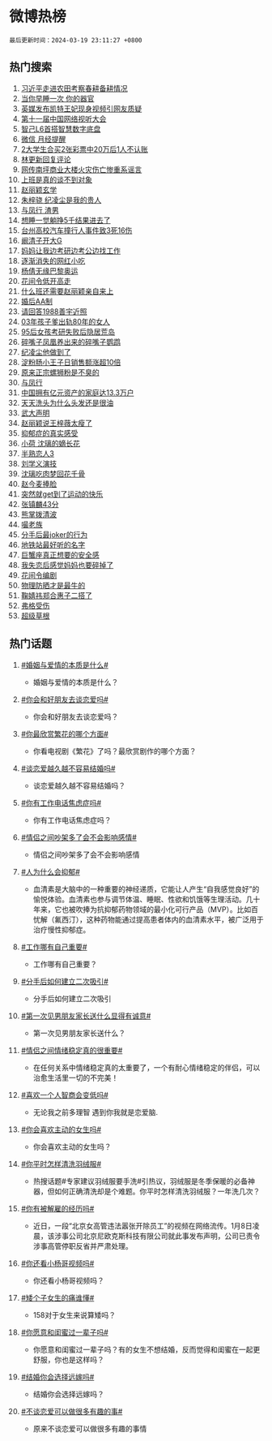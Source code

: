 # 微博热榜

`最后更新时间：2024-03-19 23:11:27 +0800`

## 热门搜索

1. [习近平走进农田考察春耕备耕情况](https://m.weibo.cn/search?containerid=100103type%3D1%26t%3D10%26q%3D%23%E4%B9%A0%E8%BF%91%E5%B9%B3%E8%B5%B0%E8%BF%9B%E5%86%9C%E7%94%B0%E8%80%83%E5%AF%9F%E6%98%A5%E8%80%95%E5%A4%87%E8%80%95%E6%83%85%E5%86%B5%23&stream_entry_id=51&isnewpage=1&extparam=seat%3D1%26stream_entry_id%3D51%26pos%3D0%26c_type%3D51%26q%3D%2523%25E4%25B9%25A0%25E8%25BF%2591%25E5%25B9%25B3%25E8%25B5%25B0%25E8%25BF%259B%25E5%2586%259C%25E7%2594%25B0%25E8%2580%2583%25E5%25AF%259F%25E6%2598%25A5%25E8%2580%2595%25E5%25A4%2587%25E8%2580%2595%25E6%2583%2585%25E5%2586%25B5%2523%26dgr%3D0%26cate%3D10103%26filter_type%3Drealtimehot%26display_time%3D1710861086%26pre_seqid%3D171086108640401143696)
1. [当你早睡一次 你的器官](https://m.weibo.cn/search?containerid=100103type%3D1%26t%3D10%26q%3D%E5%BD%93%E4%BD%A0%E6%97%A9%E7%9D%A1%E4%B8%80%E6%AC%A1+%E4%BD%A0%E7%9A%84%E5%99%A8%E5%AE%98&stream_entry_id=31&isnewpage=1&extparam=seat%3D1%26pos%3D0%26flag%3D16%26dgr%3D0%26filter_type%3Drealtimehot%26band_rank%3D1%26c_type%3D31%26realpos%3D1%26stream_entry_id%3D31%26cate%3D5001%26lcate%3D5001%26q%3D%25E5%25BD%2593%25E4%25BD%25A0%25E6%2597%25A9%25E7%259D%25A1%25E4%25B8%2580%25E6%25AC%25A1%2520%25E4%25BD%25A0%25E7%259A%2584%25E5%2599%25A8%25E5%25AE%2598%26display_time%3D1710861086%26pre_seqid%3D171086108640401143696)
1. [英媒发布凯特王妃现身视频引网友质疑](https://m.weibo.cn/search?containerid=100103type%3D1%26t%3D10%26q%3D%23%E8%8B%B1%E5%AA%92%E5%8F%91%E5%B8%83%E5%87%AF%E7%89%B9%E7%8E%8B%E5%A6%83%E7%8E%B0%E8%BA%AB%E8%A7%86%E9%A2%91%E5%BC%95%E7%BD%91%E5%8F%8B%E8%B4%A8%E7%96%91%23&stream_entry_id=31&isnewpage=1&extparam=seat%3D1%26pos%3D1%26flag%3D2%26dgr%3D0%26filter_type%3Drealtimehot%26band_rank%3D2%26c_type%3D31%26realpos%3D2%26stream_entry_id%3D31%26cate%3D5001%26lcate%3D5001%26q%3D%2523%25E8%258B%25B1%25E5%25AA%2592%25E5%258F%2591%25E5%25B8%2583%25E5%2587%25AF%25E7%2589%25B9%25E7%258E%258B%25E5%25A6%2583%25E7%258E%25B0%25E8%25BA%25AB%25E8%25A7%2586%25E9%25A2%2591%25E5%25BC%2595%25E7%25BD%2591%25E5%258F%258B%25E8%25B4%25A8%25E7%2596%2591%2523%26display_time%3D1710861086%26pre_seqid%3D171086108640401143696)
1. [第十一届中国网络视听大会](https://m.weibo.cn/search?containerid=100103type%3D1%26t%3D10%26q%3D%23%E7%AC%AC%E5%8D%81%E4%B8%80%E5%B1%8A%E4%B8%AD%E5%9B%BD%E7%BD%91%E7%BB%9C%E8%A7%86%E5%90%AC%E5%A4%A7%E4%BC%9A%23&stream_entry_id=31&isnewpage=1&extparam=seat%3D1%26pos%3D2%26flag%3D1%26dgr%3D0%26filter_type%3Drealtimehot%26band_rank%3D3%26c_type%3D31%26realpos%3D3%26stream_entry_id%3D31%26cate%3D5001%26lcate%3D5001%26q%3D%2523%25E7%25AC%25AC%25E5%258D%2581%25E4%25B8%2580%25E5%25B1%258A%25E4%25B8%25AD%25E5%259B%25BD%25E7%25BD%2591%25E7%25BB%259C%25E8%25A7%2586%25E5%2590%25AC%25E5%25A4%25A7%25E4%25BC%259A%2523%26display_time%3D1710861086%26pre_seqid%3D171086108640401143696)
1. [智己L6首搭智慧数字底盘](https://m.weibo.cn/search?containerid=100103type%3D1%26t%3D10%26q%3D%23%E6%99%BA%E5%B7%B1L6%E9%A6%96%E6%90%AD%E6%99%BA%E6%85%A7%E6%95%B0%E5%AD%97%E5%BA%95%E7%9B%98%23&stream_entry_id=31&isnewpage=1&extparam=seat%3D1%26pos%3D3%26is_ad_pos%3D1%26q%3D%2523%25E6%2599%25BA%25E5%25B7%25B1L6%25E9%25A6%2596%25E6%2590%25AD%25E6%2599%25BA%25E6%2585%25A7%25E6%2595%25B0%25E5%25AD%2597%25E5%25BA%2595%25E7%259B%2598%2523%26dgr%3D0%26adid%3D227431%26stream_entry_id%3D31%26c_type%3D31%26topic_ad%3D1%26filter_type%3Drealtimehot%26cate%3D5001%26lcate%3D5001%26band_rank%3D4%26display_time%3D1710861086%26pre_seqid%3D171086108640401143696)
1. [微信 月经提醒](https://m.weibo.cn/search?containerid=100103type%3D1%26t%3D10%26q%3D%E5%BE%AE%E4%BF%A1+%E6%9C%88%E7%BB%8F%E6%8F%90%E9%86%92&stream_entry_id=31&isnewpage=1&extparam=seat%3D1%26pos%3D4%26flag%3D1%26dgr%3D0%26filter_type%3Drealtimehot%26band_rank%3D4%26c_type%3D31%26realpos%3D4%26stream_entry_id%3D31%26cate%3D5001%26lcate%3D5001%26q%3D%25E5%25BE%25AE%25E4%25BF%25A1%2520%25E6%259C%2588%25E7%25BB%258F%25E6%258F%2590%25E9%2586%2592%26display_time%3D1710861086%26pre_seqid%3D171086108640401143696)
1. [2大学生合买2张彩票中20万后1人不认账](https://m.weibo.cn/search?containerid=100103type%3D1%26t%3D10%26q%3D%232%E5%A4%A7%E5%AD%A6%E7%94%9F%E5%90%88%E4%B9%B02%E5%BC%A0%E5%BD%A9%E7%A5%A8%E4%B8%AD20%E4%B8%87%E5%90%8E1%E4%BA%BA%E4%B8%8D%E8%AE%A4%E8%B4%A6%23&stream_entry_id=31&isnewpage=1&extparam=seat%3D1%26pos%3D5%26flag%3D2%26dgr%3D0%26filter_type%3Drealtimehot%26band_rank%3D5%26c_type%3D31%26realpos%3D5%26stream_entry_id%3D31%26cate%3D5001%26lcate%3D5001%26q%3D%25232%25E5%25A4%25A7%25E5%25AD%25A6%25E7%2594%259F%25E5%2590%2588%25E4%25B9%25B02%25E5%25BC%25A0%25E5%25BD%25A9%25E7%25A5%25A8%25E4%25B8%25AD20%25E4%25B8%2587%25E5%2590%258E1%25E4%25BA%25BA%25E4%25B8%258D%25E8%25AE%25A4%25E8%25B4%25A6%2523%26display_time%3D1710861086%26pre_seqid%3D171086108640401143696)
1. [林更新回复评论](https://m.weibo.cn/search?containerid=100103type%3D1%26t%3D10%26q%3D%23%E6%9E%97%E6%9B%B4%E6%96%B0%E5%9B%9E%E5%A4%8D%E8%AF%84%E8%AE%BA%23&stream_entry_id=31&isnewpage=1&extparam=seat%3D1%26pos%3D6%26flag%3D2%26dgr%3D0%26filter_type%3Drealtimehot%26band_rank%3D6%26c_type%3D31%26realpos%3D6%26stream_entry_id%3D31%26cate%3D5001%26lcate%3D5001%26q%3D%2523%25E6%259E%2597%25E6%259B%25B4%25E6%2596%25B0%25E5%259B%259E%25E5%25A4%258D%25E8%25AF%2584%25E8%25AE%25BA%2523%26display_time%3D1710861086%26pre_seqid%3D171086108640401143696)
1. [网传南坪商业大楼火灾伤亡惨重系谣言](https://m.weibo.cn/search?containerid=100103type%3D1%26t%3D10%26q%3D%23%E7%BD%91%E4%BC%A0%E5%8D%97%E5%9D%AA%E5%95%86%E4%B8%9A%E5%A4%A7%E6%A5%BC%E7%81%AB%E7%81%BE%E4%BC%A4%E4%BA%A1%E6%83%A8%E9%87%8D%E7%B3%BB%E8%B0%A3%E8%A8%80%23&stream_entry_id=31&isnewpage=1&extparam=seat%3D1%26pos%3D7%26is_ad_pos%3D1%26q%3D%2523%25E7%25BD%2591%25E4%25BC%25A0%25E5%258D%2597%25E5%259D%25AA%25E5%2595%2586%25E4%25B8%259A%25E5%25A4%25A7%25E6%25A5%25BC%25E7%2581%25AB%25E7%2581%25BE%25E4%25BC%25A4%25E4%25BA%25A1%25E6%2583%25A8%25E9%2587%258D%25E7%25B3%25BB%25E8%25B0%25A3%25E8%25A8%2580%2523%26dgr%3D0%26adid%3D227483%26filter_type%3Drealtimehot%26c_type%3D31%26stream_entry_id%3D31%26cate%3D5001%26lcate%3D5001%26band_rank%3D7%26display_time%3D1710861086%26pre_seqid%3D171086108640401143696)
1. [上班是真的谈不到对象](https://m.weibo.cn/search?containerid=100103type%3D1%26t%3D10%26q%3D%23%E4%B8%8A%E7%8F%AD%E6%98%AF%E7%9C%9F%E7%9A%84%E8%B0%88%E4%B8%8D%E5%88%B0%E5%AF%B9%E8%B1%A1%23&stream_entry_id=31&isnewpage=1&extparam=seat%3D1%26pos%3D8%26flag%3D1%26dgr%3D0%26filter_type%3Drealtimehot%26band_rank%3D7%26c_type%3D31%26realpos%3D7%26stream_entry_id%3D31%26cate%3D5001%26lcate%3D5001%26q%3D%2523%25E4%25B8%258A%25E7%258F%25AD%25E6%2598%25AF%25E7%259C%259F%25E7%259A%2584%25E8%25B0%2588%25E4%25B8%258D%25E5%2588%25B0%25E5%25AF%25B9%25E8%25B1%25A1%2523%26display_time%3D1710861086%26pre_seqid%3D171086108640401143696)
1. [赵丽颖玄学](https://m.weibo.cn/search?containerid=100103type%3D1%26t%3D10%26q%3D%E8%B5%B5%E4%B8%BD%E9%A2%96%E7%8E%84%E5%AD%A6&stream_entry_id=31&isnewpage=1&extparam=seat%3D1%26pos%3D9%26flag%3D1%26dgr%3D0%26filter_type%3Drealtimehot%26band_rank%3D8%26c_type%3D31%26realpos%3D8%26stream_entry_id%3D31%26cate%3D5001%26lcate%3D5001%26q%3D%25E8%25B5%25B5%25E4%25B8%25BD%25E9%25A2%2596%25E7%258E%2584%25E5%25AD%25A6%26display_time%3D1710861086%26pre_seqid%3D171086108640401143696)
1. [朱梓骁 纪凌尘是我的贵人](https://m.weibo.cn/search?containerid=100103type%3D1%26t%3D10%26q%3D%E6%9C%B1%E6%A2%93%E9%AA%81+%E7%BA%AA%E5%87%8C%E5%B0%98%E6%98%AF%E6%88%91%E7%9A%84%E8%B4%B5%E4%BA%BA&stream_entry_id=31&isnewpage=1&extparam=seat%3D1%26pos%3D10%26flag%3D2%26dgr%3D0%26filter_type%3Drealtimehot%26band_rank%3D9%26c_type%3D31%26realpos%3D9%26stream_entry_id%3D31%26cate%3D5001%26lcate%3D5001%26q%3D%25E6%259C%25B1%25E6%25A2%2593%25E9%25AA%2581%2520%25E7%25BA%25AA%25E5%2587%258C%25E5%25B0%2598%25E6%2598%25AF%25E6%2588%2591%25E7%259A%2584%25E8%25B4%25B5%25E4%25BA%25BA%26display_time%3D1710861086%26pre_seqid%3D171086108640401143696)
1. [与凤行 渣男](https://m.weibo.cn/search?containerid=100103type%3D1%26t%3D10%26q%3D%E4%B8%8E%E5%87%A4%E8%A1%8C+%E6%B8%A3%E7%94%B7&stream_entry_id=31&isnewpage=1&extparam=seat%3D1%26pos%3D11%26flag%3D1%26dgr%3D0%26filter_type%3Drealtimehot%26band_rank%3D10%26c_type%3D31%26realpos%3D10%26stream_entry_id%3D31%26cate%3D5001%26lcate%3D5001%26q%3D%25E4%25B8%258E%25E5%2587%25A4%25E8%25A1%258C%2520%25E6%25B8%25A3%25E7%2594%25B7%26display_time%3D1710861086%26pre_seqid%3D171086108640401143696)
1. [想睡一觉躺挣5千结果进去了](https://m.weibo.cn/search?containerid=100103type%3D1%26t%3D10%26q%3D%23%E6%83%B3%E7%9D%A1%E4%B8%80%E8%A7%89%E8%BA%BA%E6%8C%A35%E5%8D%83%E7%BB%93%E6%9E%9C%E8%BF%9B%E5%8E%BB%E4%BA%86%23&stream_entry_id=31&isnewpage=1&extparam=seat%3D1%26pos%3D12%26flag%3D1%26dgr%3D0%26filter_type%3Drealtimehot%26band_rank%3D11%26c_type%3D31%26realpos%3D11%26stream_entry_id%3D31%26cate%3D5001%26lcate%3D5001%26q%3D%2523%25E6%2583%25B3%25E7%259D%25A1%25E4%25B8%2580%25E8%25A7%2589%25E8%25BA%25BA%25E6%258C%25A35%25E5%258D%2583%25E7%25BB%2593%25E6%259E%259C%25E8%25BF%259B%25E5%258E%25BB%25E4%25BA%2586%2523%26display_time%3D1710861086%26pre_seqid%3D171086108640401143696)
1. [台州高校汽车撞行人事件致3死16伤](https://m.weibo.cn/search?containerid=100103type%3D1%26t%3D10%26q%3D%23%E5%8F%B0%E5%B7%9E%E9%AB%98%E6%A0%A1%E6%B1%BD%E8%BD%A6%E6%92%9E%E8%A1%8C%E4%BA%BA%E4%BA%8B%E4%BB%B6%E8%87%B43%E6%AD%BB16%E4%BC%A4%23&stream_entry_id=31&isnewpage=1&extparam=seat%3D1%26pos%3D13%26flag%3D1%26dgr%3D0%26filter_type%3Drealtimehot%26band_rank%3D12%26c_type%3D31%26realpos%3D12%26stream_entry_id%3D31%26cate%3D5001%26lcate%3D5001%26q%3D%2523%25E5%258F%25B0%25E5%25B7%259E%25E9%25AB%2598%25E6%25A0%25A1%25E6%25B1%25BD%25E8%25BD%25A6%25E6%2592%259E%25E8%25A1%258C%25E4%25BA%25BA%25E4%25BA%258B%25E4%25BB%25B6%25E8%2587%25B43%25E6%25AD%25BB16%25E4%25BC%25A4%2523%26display_time%3D1710861086%26pre_seqid%3D171086108640401143696)
1. [阚清子开大G](https://m.weibo.cn/search?containerid=100103type%3D1%26t%3D10%26q%3D%23%E9%98%9A%E6%B8%85%E5%AD%90%E5%BC%80%E5%A4%A7G%23&stream_entry_id=31&isnewpage=1&extparam=seat%3D1%26pos%3D14%26flag%3D2%26dgr%3D0%26filter_type%3Drealtimehot%26band_rank%3D13%26c_type%3D31%26realpos%3D13%26stream_entry_id%3D31%26cate%3D5001%26lcate%3D5001%26q%3D%2523%25E9%2598%259A%25E6%25B8%2585%25E5%25AD%2590%25E5%25BC%2580%25E5%25A4%25A7G%2523%26display_time%3D1710861086%26pre_seqid%3D171086108640401143696)
1. [妈妈让我边考研边考公边找工作](https://m.weibo.cn/search?containerid=100103type%3D1%26t%3D10%26q%3D%E5%A6%88%E5%A6%88%E8%AE%A9%E6%88%91%E8%BE%B9%E8%80%83%E7%A0%94%E8%BE%B9%E8%80%83%E5%85%AC%E8%BE%B9%E6%89%BE%E5%B7%A5%E4%BD%9C&stream_entry_id=31&isnewpage=1&extparam=seat%3D1%26pos%3D15%26flag%3D0%26dgr%3D0%26filter_type%3Drealtimehot%26band_rank%3D14%26c_type%3D31%26realpos%3D14%26stream_entry_id%3D31%26cate%3D5001%26lcate%3D5001%26q%3D%25E5%25A6%2588%25E5%25A6%2588%25E8%25AE%25A9%25E6%2588%2591%25E8%25BE%25B9%25E8%2580%2583%25E7%25A0%2594%25E8%25BE%25B9%25E8%2580%2583%25E5%2585%25AC%25E8%25BE%25B9%25E6%2589%25BE%25E5%25B7%25A5%25E4%25BD%259C%26display_time%3D1710861086%26pre_seqid%3D171086108640401143696)
1. [逐渐消失的网红小吃](https://m.weibo.cn/search?containerid=100103type%3D1%26t%3D10%26q%3D%23%E9%80%90%E6%B8%90%E6%B6%88%E5%A4%B1%E7%9A%84%E7%BD%91%E7%BA%A2%E5%B0%8F%E5%90%83%23&stream_entry_id=31&isnewpage=1&extparam=seat%3D1%26pos%3D16%26flag%3D0%26dgr%3D0%26filter_type%3Drealtimehot%26band_rank%3D15%26c_type%3D31%26realpos%3D15%26stream_entry_id%3D31%26cate%3D5001%26lcate%3D5001%26q%3D%2523%25E9%2580%2590%25E6%25B8%2590%25E6%25B6%2588%25E5%25A4%25B1%25E7%259A%2584%25E7%25BD%2591%25E7%25BA%25A2%25E5%25B0%258F%25E5%2590%2583%2523%26display_time%3D1710861086%26pre_seqid%3D171086108640401143696)
1. [杨倩无缘巴黎奥运](https://m.weibo.cn/search?containerid=100103type%3D1%26t%3D10%26q%3D%23%E6%9D%A8%E5%80%A9%E6%97%A0%E7%BC%98%E5%B7%B4%E9%BB%8E%E5%A5%A5%E8%BF%90%23&stream_entry_id=31&isnewpage=1&extparam=seat%3D1%26pos%3D17%26flag%3D0%26dgr%3D0%26filter_type%3Drealtimehot%26band_rank%3D16%26c_type%3D31%26realpos%3D16%26stream_entry_id%3D31%26cate%3D5001%26lcate%3D5001%26q%3D%2523%25E6%259D%25A8%25E5%2580%25A9%25E6%2597%25A0%25E7%25BC%2598%25E5%25B7%25B4%25E9%25BB%258E%25E5%25A5%25A5%25E8%25BF%2590%2523%26display_time%3D1710861086%26pre_seqid%3D171086108640401143696)
1. [花间令低开高走](https://m.weibo.cn/search?containerid=100103type%3D1%26t%3D10%26q%3D%23%E8%8A%B1%E9%97%B4%E4%BB%A4%E4%BD%8E%E5%BC%80%E9%AB%98%E8%B5%B0%23&stream_entry_id=31&isnewpage=1&extparam=seat%3D1%26pos%3D18%26flag%3D0%26dgr%3D0%26filter_type%3Drealtimehot%26band_rank%3D17%26c_type%3D31%26realpos%3D17%26stream_entry_id%3D31%26cate%3D5001%26lcate%3D5001%26q%3D%2523%25E8%258A%25B1%25E9%2597%25B4%25E4%25BB%25A4%25E4%25BD%258E%25E5%25BC%2580%25E9%25AB%2598%25E8%25B5%25B0%2523%26display_time%3D1710861086%26pre_seqid%3D171086108640401143696)
1. [什么班还需要赵丽颖亲自来上](https://m.weibo.cn/search?containerid=100103type%3D1%26t%3D10%26q%3D%23%E4%BB%80%E4%B9%88%E7%8F%AD%E8%BF%98%E9%9C%80%E8%A6%81%E8%B5%B5%E4%B8%BD%E9%A2%96%E4%BA%B2%E8%87%AA%E6%9D%A5%E4%B8%8A%23&stream_entry_id=31&isnewpage=1&extparam=seat%3D1%26pos%3D19%26flag%3D0%26dgr%3D0%26filter_type%3Drealtimehot%26band_rank%3D18%26c_type%3D31%26realpos%3D18%26stream_entry_id%3D31%26cate%3D5001%26lcate%3D5001%26q%3D%2523%25E4%25BB%2580%25E4%25B9%2588%25E7%258F%25AD%25E8%25BF%2598%25E9%259C%2580%25E8%25A6%2581%25E8%25B5%25B5%25E4%25B8%25BD%25E9%25A2%2596%25E4%25BA%25B2%25E8%2587%25AA%25E6%259D%25A5%25E4%25B8%258A%2523%26display_time%3D1710861086%26pre_seqid%3D171086108640401143696)
1. [婚后AA制](https://m.weibo.cn/search?containerid=100103type%3D1%26t%3D10%26q%3D%23%E5%A9%9A%E5%90%8EAA%E5%88%B6%23&stream_entry_id=31&isnewpage=1&extparam=seat%3D1%26pos%3D20%26flag%3D1%26dgr%3D0%26filter_type%3Drealtimehot%26band_rank%3D19%26c_type%3D31%26realpos%3D19%26stream_entry_id%3D31%26cate%3D5001%26lcate%3D5001%26q%3D%2523%25E5%25A9%259A%25E5%2590%258EAA%25E5%2588%25B6%2523%26display_time%3D1710861086%26pre_seqid%3D171086108640401143696)
1. [请回答1988善宇近照](https://m.weibo.cn/search?containerid=100103type%3D1%26t%3D10%26q%3D%23%E8%AF%B7%E5%9B%9E%E7%AD%941988%E5%96%84%E5%AE%87%E8%BF%91%E7%85%A7%23&stream_entry_id=31&isnewpage=1&extparam=seat%3D1%26pos%3D21%26flag%3D2%26dgr%3D0%26filter_type%3Drealtimehot%26band_rank%3D20%26c_type%3D31%26realpos%3D20%26stream_entry_id%3D31%26cate%3D5001%26lcate%3D5001%26q%3D%2523%25E8%25AF%25B7%25E5%259B%259E%25E7%25AD%25941988%25E5%2596%2584%25E5%25AE%2587%25E8%25BF%2591%25E7%2585%25A7%2523%26display_time%3D1710861086%26pre_seqid%3D171086108640401143696)
1. [03年孩子爹出轨80年的女人](https://m.weibo.cn/search?containerid=100103type%3D1%26t%3D10%26q%3D%2303%E5%B9%B4%E5%AD%A9%E5%AD%90%E7%88%B9%E5%87%BA%E8%BD%A880%E5%B9%B4%E7%9A%84%E5%A5%B3%E4%BA%BA%23&stream_entry_id=31&isnewpage=1&extparam=seat%3D1%26pos%3D22%26flag%3D0%26dgr%3D0%26filter_type%3Drealtimehot%26band_rank%3D21%26c_type%3D31%26realpos%3D21%26stream_entry_id%3D31%26cate%3D5001%26lcate%3D5001%26q%3D%252303%25E5%25B9%25B4%25E5%25AD%25A9%25E5%25AD%2590%25E7%2588%25B9%25E5%2587%25BA%25E8%25BD%25A880%25E5%25B9%25B4%25E7%259A%2584%25E5%25A5%25B3%25E4%25BA%25BA%2523%26display_time%3D1710861086%26pre_seqid%3D171086108640401143696)
1. [95后女孩考研失败后隐居荒岛](https://m.weibo.cn/search?containerid=100103type%3D1%26t%3D10%26q%3D%2395%E5%90%8E%E5%A5%B3%E5%AD%A9%E8%80%83%E7%A0%94%E5%A4%B1%E8%B4%A5%E5%90%8E%E9%9A%90%E5%B1%85%E8%8D%92%E5%B2%9B%23&stream_entry_id=31&isnewpage=1&extparam=seat%3D1%26pos%3D23%26flag%3D1%26dgr%3D0%26filter_type%3Drealtimehot%26band_rank%3D22%26c_type%3D31%26realpos%3D22%26stream_entry_id%3D31%26cate%3D5001%26lcate%3D5001%26q%3D%252395%25E5%2590%258E%25E5%25A5%25B3%25E5%25AD%25A9%25E8%2580%2583%25E7%25A0%2594%25E5%25A4%25B1%25E8%25B4%25A5%25E5%2590%258E%25E9%259A%2590%25E5%25B1%2585%25E8%258D%2592%25E5%25B2%259B%2523%26display_time%3D1710861086%26pre_seqid%3D171086108640401143696)
1. [碎嘴子凤凰养出来的碎嘴子鹦鹉](https://m.weibo.cn/search?containerid=100103type%3D1%26t%3D10%26q%3D%23%E7%A2%8E%E5%98%B4%E5%AD%90%E5%87%A4%E5%87%B0%E5%85%BB%E5%87%BA%E6%9D%A5%E7%9A%84%E7%A2%8E%E5%98%B4%E5%AD%90%E9%B9%A6%E9%B9%89%23&stream_entry_id=31&isnewpage=1&extparam=seat%3D1%26pos%3D24%26flag%3D1%26dgr%3D0%26filter_type%3Drealtimehot%26band_rank%3D23%26c_type%3D31%26realpos%3D23%26stream_entry_id%3D31%26cate%3D5001%26lcate%3D5001%26q%3D%2523%25E7%25A2%258E%25E5%2598%25B4%25E5%25AD%2590%25E5%2587%25A4%25E5%2587%25B0%25E5%2585%25BB%25E5%2587%25BA%25E6%259D%25A5%25E7%259A%2584%25E7%25A2%258E%25E5%2598%25B4%25E5%25AD%2590%25E9%25B9%25A6%25E9%25B9%2589%2523%26display_time%3D1710861086%26pre_seqid%3D171086108640401143696)
1. [纪凌尘他做到了](https://m.weibo.cn/search?containerid=100103type%3D1%26t%3D10%26q%3D%E7%BA%AA%E5%87%8C%E5%B0%98%E4%BB%96%E5%81%9A%E5%88%B0%E4%BA%86&stream_entry_id=31&isnewpage=1&extparam=seat%3D1%26pos%3D25%26flag%3D0%26dgr%3D0%26filter_type%3Drealtimehot%26band_rank%3D24%26c_type%3D31%26realpos%3D24%26stream_entry_id%3D31%26cate%3D5001%26lcate%3D5001%26q%3D%25E7%25BA%25AA%25E5%2587%258C%25E5%25B0%2598%25E4%25BB%2596%25E5%2581%259A%25E5%2588%25B0%25E4%25BA%2586%26display_time%3D1710861086%26pre_seqid%3D171086108640401143696)
1. [淀粉肠小王子日销售额涨超10倍](https://m.weibo.cn/search?containerid=100103type%3D1%26t%3D10%26q%3D%23%E6%B7%80%E7%B2%89%E8%82%A0%E5%B0%8F%E7%8E%8B%E5%AD%90%E6%97%A5%E9%94%80%E5%94%AE%E9%A2%9D%E6%B6%A8%E8%B6%8510%E5%80%8D%23&stream_entry_id=31&isnewpage=1&extparam=seat%3D1%26pos%3D26%26flag%3D1%26dgr%3D0%26filter_type%3Drealtimehot%26band_rank%3D25%26c_type%3D31%26realpos%3D25%26stream_entry_id%3D31%26cate%3D5001%26lcate%3D5001%26q%3D%2523%25E6%25B7%2580%25E7%25B2%2589%25E8%2582%25A0%25E5%25B0%258F%25E7%258E%258B%25E5%25AD%2590%25E6%2597%25A5%25E9%2594%2580%25E5%2594%25AE%25E9%25A2%259D%25E6%25B6%25A8%25E8%25B6%258510%25E5%2580%258D%2523%26display_time%3D1710861086%26pre_seqid%3D171086108640401143696)
1. [原来正宗螺狮粉是不臭的](https://m.weibo.cn/search?containerid=100103type%3D1%26t%3D10%26q%3D%23%E5%8E%9F%E6%9D%A5%E6%AD%A3%E5%AE%97%E8%9E%BA%E7%8B%AE%E7%B2%89%E6%98%AF%E4%B8%8D%E8%87%AD%E7%9A%84%23&stream_entry_id=31&isnewpage=1&extparam=seat%3D1%26pos%3D27%26flag%3D0%26dgr%3D0%26filter_type%3Drealtimehot%26band_rank%3D26%26c_type%3D31%26realpos%3D26%26stream_entry_id%3D31%26cate%3D5001%26lcate%3D5001%26q%3D%2523%25E5%258E%259F%25E6%259D%25A5%25E6%25AD%25A3%25E5%25AE%2597%25E8%259E%25BA%25E7%258B%25AE%25E7%25B2%2589%25E6%2598%25AF%25E4%25B8%258D%25E8%2587%25AD%25E7%259A%2584%2523%26display_time%3D1710861086%26pre_seqid%3D171086108640401143696)
1. [与凤行](https://m.weibo.cn/search?containerid=100103type%3D1%26t%3D10%26q%3D%E4%B8%8E%E5%87%A4%E8%A1%8C&stream_entry_id=31&isnewpage=1&extparam=seat%3D1%26pos%3D28%26flag%3D0%26dgr%3D0%26filter_type%3Drealtimehot%26band_rank%3D27%26c_type%3D31%26realpos%3D27%26stream_entry_id%3D31%26cate%3D5001%26lcate%3D5001%26q%3D%25E4%25B8%258E%25E5%2587%25A4%25E8%25A1%258C%26display_time%3D1710861086%26pre_seqid%3D171086108640401143696)
1. [中国拥有亿元资产的家庭达13.3万户](https://m.weibo.cn/search?containerid=100103type%3D1%26t%3D10%26q%3D%23%E4%B8%AD%E5%9B%BD%E6%8B%A5%E6%9C%89%E4%BA%BF%E5%85%83%E8%B5%84%E4%BA%A7%E7%9A%84%E5%AE%B6%E5%BA%AD%E8%BE%BE13.3%E4%B8%87%E6%88%B7%23&stream_entry_id=31&isnewpage=1&extparam=seat%3D1%26pos%3D29%26flag%3D0%26dgr%3D0%26filter_type%3Drealtimehot%26band_rank%3D28%26c_type%3D31%26realpos%3D28%26stream_entry_id%3D31%26cate%3D5001%26lcate%3D5001%26q%3D%2523%25E4%25B8%25AD%25E5%259B%25BD%25E6%258B%25A5%25E6%259C%2589%25E4%25BA%25BF%25E5%2585%2583%25E8%25B5%2584%25E4%25BA%25A7%25E7%259A%2584%25E5%25AE%25B6%25E5%25BA%25AD%25E8%25BE%25BE13.3%25E4%25B8%2587%25E6%2588%25B7%2523%26display_time%3D1710861086%26pre_seqid%3D171086108640401143696)
1. [天天洗头为什么头发还是很油](https://m.weibo.cn/search?containerid=100103type%3D1%26t%3D10%26q%3D%23%E5%A4%A9%E5%A4%A9%E6%B4%97%E5%A4%B4%E4%B8%BA%E4%BB%80%E4%B9%88%E5%A4%B4%E5%8F%91%E8%BF%98%E6%98%AF%E5%BE%88%E6%B2%B9%23&stream_entry_id=31&isnewpage=1&extparam=seat%3D1%26pos%3D30%26flag%3D0%26dgr%3D0%26filter_type%3Drealtimehot%26band_rank%3D29%26c_type%3D31%26realpos%3D29%26stream_entry_id%3D31%26cate%3D5001%26lcate%3D5001%26q%3D%2523%25E5%25A4%25A9%25E5%25A4%25A9%25E6%25B4%2597%25E5%25A4%25B4%25E4%25B8%25BA%25E4%25BB%2580%25E4%25B9%2588%25E5%25A4%25B4%25E5%258F%2591%25E8%25BF%2598%25E6%2598%25AF%25E5%25BE%2588%25E6%25B2%25B9%2523%26display_time%3D1710861086%26pre_seqid%3D171086108640401143696)
1. [武大声明](https://m.weibo.cn/search?containerid=100103type%3D1%26t%3D10%26q%3D%23%E6%AD%A6%E5%A4%A7%E5%A3%B0%E6%98%8E%23&stream_entry_id=31&isnewpage=1&extparam=seat%3D1%26pos%3D31%26flag%3D0%26dgr%3D0%26filter_type%3Drealtimehot%26band_rank%3D30%26c_type%3D31%26realpos%3D30%26stream_entry_id%3D31%26cate%3D5001%26lcate%3D5001%26q%3D%2523%25E6%25AD%25A6%25E5%25A4%25A7%25E5%25A3%25B0%25E6%2598%258E%2523%26display_time%3D1710861086%26pre_seqid%3D171086108640401143696)
1. [赵丽颖说王梓薇太瘦了](https://m.weibo.cn/search?containerid=100103type%3D1%26t%3D10%26q%3D%23%E8%B5%B5%E4%B8%BD%E9%A2%96%E8%AF%B4%E7%8E%8B%E6%A2%93%E8%96%87%E5%A4%AA%E7%98%A6%E4%BA%86%23&stream_entry_id=31&isnewpage=1&extparam=seat%3D1%26pos%3D32%26flag%3D0%26dgr%3D0%26filter_type%3Drealtimehot%26band_rank%3D31%26c_type%3D31%26realpos%3D31%26stream_entry_id%3D31%26cate%3D5001%26lcate%3D5001%26q%3D%2523%25E8%25B5%25B5%25E4%25B8%25BD%25E9%25A2%2596%25E8%25AF%25B4%25E7%258E%258B%25E6%25A2%2593%25E8%2596%2587%25E5%25A4%25AA%25E7%2598%25A6%25E4%25BA%2586%2523%26display_time%3D1710861086%26pre_seqid%3D171086108640401143696)
1. [抑郁症的真实感受](https://m.weibo.cn/search?containerid=100103type%3D1%26t%3D10%26q%3D%E6%8A%91%E9%83%81%E7%97%87%E7%9A%84%E7%9C%9F%E5%AE%9E%E6%84%9F%E5%8F%97&stream_entry_id=31&isnewpage=1&extparam=seat%3D1%26pos%3D33%26flag%3D1%26dgr%3D0%26filter_type%3Drealtimehot%26band_rank%3D32%26c_type%3D31%26realpos%3D32%26stream_entry_id%3D31%26cate%3D5001%26lcate%3D5001%26q%3D%25E6%258A%2591%25E9%2583%2581%25E7%2597%2587%25E7%259A%2584%25E7%259C%259F%25E5%25AE%259E%25E6%2584%259F%25E5%258F%2597%26display_time%3D1710861086%26pre_seqid%3D171086108640401143696)
1. [小荷 沈璃的嫡长花](https://m.weibo.cn/search?containerid=100103type%3D1%26t%3D10%26q%3D%E5%B0%8F%E8%8D%B7+%E6%B2%88%E7%92%83%E7%9A%84%E5%AB%A1%E9%95%BF%E8%8A%B1&stream_entry_id=31&isnewpage=1&extparam=seat%3D1%26pos%3D34%26flag%3D1%26dgr%3D0%26filter_type%3Drealtimehot%26band_rank%3D33%26c_type%3D31%26realpos%3D33%26stream_entry_id%3D31%26cate%3D5001%26lcate%3D5001%26q%3D%25E5%25B0%258F%25E8%258D%25B7%2520%25E6%25B2%2588%25E7%2592%2583%25E7%259A%2584%25E5%25AB%25A1%25E9%2595%25BF%25E8%258A%25B1%26display_time%3D1710861086%26pre_seqid%3D171086108640401143696)
1. [半熟恋人3](https://m.weibo.cn/search?containerid=100103type%3D1%26t%3D10%26q%3D%E5%8D%8A%E7%86%9F%E6%81%8B%E4%BA%BA3&stream_entry_id=31&isnewpage=1&extparam=seat%3D1%26pos%3D35%26flag%3D1%26dgr%3D0%26filter_type%3Drealtimehot%26band_rank%3D34%26c_type%3D31%26realpos%3D34%26stream_entry_id%3D31%26cate%3D5001%26lcate%3D5001%26q%3D%25E5%258D%258A%25E7%2586%259F%25E6%2581%258B%25E4%25BA%25BA3%26display_time%3D1710861086%26pre_seqid%3D171086108640401143696)
1. [刘学义演技](https://m.weibo.cn/search?containerid=100103type%3D1%26t%3D10%26q%3D%E5%88%98%E5%AD%A6%E4%B9%89%E6%BC%94%E6%8A%80&stream_entry_id=31&isnewpage=1&extparam=seat%3D1%26pos%3D36%26flag%3D0%26dgr%3D0%26filter_type%3Drealtimehot%26band_rank%3D35%26c_type%3D31%26realpos%3D35%26stream_entry_id%3D31%26cate%3D5001%26lcate%3D5001%26q%3D%25E5%2588%2598%25E5%25AD%25A6%25E4%25B9%2589%25E6%25BC%2594%25E6%258A%2580%26display_time%3D1710861086%26pre_seqid%3D171086108640401143696)
1. [沈璃吃肉梦回花千骨](https://m.weibo.cn/search?containerid=100103type%3D1%26t%3D10%26q%3D%23%E6%B2%88%E7%92%83%E5%90%83%E8%82%89%E6%A2%A6%E5%9B%9E%E8%8A%B1%E5%8D%83%E9%AA%A8%23&stream_entry_id=31&isnewpage=1&extparam=seat%3D1%26pos%3D37%26flag%3D1%26dgr%3D0%26filter_type%3Drealtimehot%26band_rank%3D36%26c_type%3D31%26realpos%3D36%26stream_entry_id%3D31%26cate%3D5001%26lcate%3D5001%26q%3D%2523%25E6%25B2%2588%25E7%2592%2583%25E5%2590%2583%25E8%2582%2589%25E6%25A2%25A6%25E5%259B%259E%25E8%258A%25B1%25E5%258D%2583%25E9%25AA%25A8%2523%26display_time%3D1710861086%26pre_seqid%3D171086108640401143696)
1. [赵今麦捧脸](https://m.weibo.cn/search?containerid=100103type%3D1%26t%3D10%26q%3D%23%E8%B5%B5%E4%BB%8A%E9%BA%A6%E6%8D%A7%E8%84%B8%23&stream_entry_id=31&isnewpage=1&extparam=seat%3D1%26pos%3D38%26flag%3D1%26dgr%3D0%26filter_type%3Drealtimehot%26band_rank%3D37%26c_type%3D31%26realpos%3D37%26stream_entry_id%3D31%26cate%3D5001%26lcate%3D5001%26q%3D%2523%25E8%25B5%25B5%25E4%25BB%258A%25E9%25BA%25A6%25E6%258D%25A7%25E8%2584%25B8%2523%26display_time%3D1710861086%26pre_seqid%3D171086108640401143696)
1. [突然就get到了运动的快乐](https://m.weibo.cn/search?containerid=100103type%3D1%26t%3D10%26q%3D%23%E7%AA%81%E7%84%B6%E5%B0%B1get%E5%88%B0%E4%BA%86%E8%BF%90%E5%8A%A8%E7%9A%84%E5%BF%AB%E4%B9%90%23&stream_entry_id=31&isnewpage=1&extparam=seat%3D1%26pos%3D39%26flag%3D1%26dgr%3D0%26filter_type%3Drealtimehot%26band_rank%3D38%26c_type%3D31%26realpos%3D38%26stream_entry_id%3D31%26cate%3D5001%26lcate%3D5001%26q%3D%2523%25E7%25AA%2581%25E7%2584%25B6%25E5%25B0%25B1get%25E5%2588%25B0%25E4%25BA%2586%25E8%25BF%2590%25E5%258A%25A8%25E7%259A%2584%25E5%25BF%25AB%25E4%25B9%2590%2523%26display_time%3D1710861086%26pre_seqid%3D171086108640401143696)
1. [张镇麟43分](https://m.weibo.cn/search?containerid=100103type%3D1%26t%3D10%26q%3D%23%E5%BC%A0%E9%95%87%E9%BA%9F43%E5%88%86%23&stream_entry_id=31&isnewpage=1&extparam=seat%3D1%26pos%3D40%26flag%3D1%26dgr%3D0%26filter_type%3Drealtimehot%26band_rank%3D39%26c_type%3D31%26realpos%3D39%26stream_entry_id%3D31%26cate%3D5001%26lcate%3D5001%26q%3D%2523%25E5%25BC%25A0%25E9%2595%2587%25E9%25BA%259F43%25E5%2588%2586%2523%26display_time%3D1710861086%26pre_seqid%3D171086108640401143696)
1. [熊掌拨清波](https://m.weibo.cn/search?containerid=100103type%3D1%26t%3D10%26q%3D%E7%86%8A%E6%8E%8C%E6%8B%A8%E6%B8%85%E6%B3%A2&stream_entry_id=31&isnewpage=1&extparam=seat%3D1%26pos%3D41%26flag%3D1%26dgr%3D0%26filter_type%3Drealtimehot%26band_rank%3D40%26c_type%3D31%26realpos%3D40%26stream_entry_id%3D31%26cate%3D5001%26lcate%3D5001%26q%3D%25E7%2586%258A%25E6%258E%258C%25E6%258B%25A8%25E6%25B8%2585%25E6%25B3%25A2%26display_time%3D1710861086%26pre_seqid%3D171086108640401143696)
1. [嘬老族](https://m.weibo.cn/search?containerid=100103type%3D1%26t%3D10%26q%3D%E5%98%AC%E8%80%81%E6%97%8F&stream_entry_id=31&isnewpage=1&extparam=seat%3D1%26pos%3D42%26flag%3D1%26dgr%3D0%26filter_type%3Drealtimehot%26band_rank%3D41%26c_type%3D31%26realpos%3D41%26stream_entry_id%3D31%26cate%3D5001%26lcate%3D5001%26q%3D%25E5%2598%25AC%25E8%2580%2581%25E6%2597%258F%26display_time%3D1710861086%26pre_seqid%3D171086108640401143696)
1. [分手后最joker的行为](https://m.weibo.cn/search?containerid=100103type%3D1%26t%3D10%26q%3D%23%E5%88%86%E6%89%8B%E5%90%8E%E6%9C%80joker%E7%9A%84%E8%A1%8C%E4%B8%BA%23&stream_entry_id=31&isnewpage=1&extparam=seat%3D1%26pos%3D43%26flag%3D0%26dgr%3D0%26filter_type%3Drealtimehot%26band_rank%3D42%26c_type%3D31%26realpos%3D42%26stream_entry_id%3D31%26cate%3D5001%26lcate%3D5001%26q%3D%2523%25E5%2588%2586%25E6%2589%258B%25E5%2590%258E%25E6%259C%2580joker%25E7%259A%2584%25E8%25A1%258C%25E4%25B8%25BA%2523%26display_time%3D1710861086%26pre_seqid%3D171086108640401143696)
1. [地铁站最好听的名字](https://m.weibo.cn/search?containerid=100103type%3D1%26t%3D10%26q%3D%23%E5%9C%B0%E9%93%81%E7%AB%99%E6%9C%80%E5%A5%BD%E5%90%AC%E7%9A%84%E5%90%8D%E5%AD%97%23&stream_entry_id=31&isnewpage=1&extparam=seat%3D1%26pos%3D44%26flag%3D1%26dgr%3D0%26filter_type%3Drealtimehot%26band_rank%3D43%26c_type%3D31%26realpos%3D43%26stream_entry_id%3D31%26cate%3D5001%26lcate%3D5001%26q%3D%2523%25E5%259C%25B0%25E9%2593%2581%25E7%25AB%2599%25E6%259C%2580%25E5%25A5%25BD%25E5%2590%25AC%25E7%259A%2584%25E5%2590%258D%25E5%25AD%2597%2523%26display_time%3D1710861086%26pre_seqid%3D171086108640401143696)
1. [巨蟹座真正想要的安全感](https://m.weibo.cn/search?containerid=100103type%3D1%26t%3D10%26q%3D%E5%B7%A8%E8%9F%B9%E5%BA%A7%E7%9C%9F%E6%AD%A3%E6%83%B3%E8%A6%81%E7%9A%84%E5%AE%89%E5%85%A8%E6%84%9F&stream_entry_id=31&isnewpage=1&extparam=seat%3D1%26pos%3D45%26flag%3D0%26dgr%3D0%26filter_type%3Drealtimehot%26band_rank%3D44%26c_type%3D31%26realpos%3D44%26stream_entry_id%3D31%26cate%3D5001%26lcate%3D5001%26q%3D%25E5%25B7%25A8%25E8%259F%25B9%25E5%25BA%25A7%25E7%259C%259F%25E6%25AD%25A3%25E6%2583%25B3%25E8%25A6%2581%25E7%259A%2584%25E5%25AE%2589%25E5%2585%25A8%25E6%2584%259F%26display_time%3D1710861086%26pre_seqid%3D171086108640401143696)
1. [我失恋后感觉妈妈也要碎掉了](https://m.weibo.cn/search?containerid=100103type%3D1%26t%3D10%26q%3D%23%E6%88%91%E5%A4%B1%E6%81%8B%E5%90%8E%E6%84%9F%E8%A7%89%E5%A6%88%E5%A6%88%E4%B9%9F%E8%A6%81%E7%A2%8E%E6%8E%89%E4%BA%86%23&stream_entry_id=31&isnewpage=1&extparam=seat%3D1%26pos%3D46%26flag%3D0%26dgr%3D0%26filter_type%3Drealtimehot%26band_rank%3D45%26c_type%3D31%26realpos%3D45%26stream_entry_id%3D31%26cate%3D5001%26lcate%3D5001%26q%3D%2523%25E6%2588%2591%25E5%25A4%25B1%25E6%2581%258B%25E5%2590%258E%25E6%2584%259F%25E8%25A7%2589%25E5%25A6%2588%25E5%25A6%2588%25E4%25B9%259F%25E8%25A6%2581%25E7%25A2%258E%25E6%258E%2589%25E4%25BA%2586%2523%26display_time%3D1710861086%26pre_seqid%3D171086108640401143696)
1. [花间令编剧](https://m.weibo.cn/search?containerid=100103type%3D1%26t%3D10%26q%3D%23%E8%8A%B1%E9%97%B4%E4%BB%A4%E7%BC%96%E5%89%A7%23&stream_entry_id=31&isnewpage=1&extparam=seat%3D1%26pos%3D47%26flag%3D0%26dgr%3D0%26filter_type%3Drealtimehot%26band_rank%3D46%26c_type%3D31%26realpos%3D46%26stream_entry_id%3D31%26cate%3D5001%26lcate%3D5001%26q%3D%2523%25E8%258A%25B1%25E9%2597%25B4%25E4%25BB%25A4%25E7%25BC%2596%25E5%2589%25A7%2523%26display_time%3D1710861086%26pre_seqid%3D171086108640401143696)
1. [物理防晒才是最牛的](https://m.weibo.cn/search?containerid=100103type%3D1%26t%3D10%26q%3D%23%E7%89%A9%E7%90%86%E9%98%B2%E6%99%92%E6%89%8D%E6%98%AF%E6%9C%80%E7%89%9B%E7%9A%84%23&stream_entry_id=31&isnewpage=1&extparam=seat%3D1%26pos%3D48%26flag%3D0%26dgr%3D0%26filter_type%3Drealtimehot%26band_rank%3D47%26c_type%3D31%26realpos%3D47%26stream_entry_id%3D31%26cate%3D5001%26lcate%3D5001%26q%3D%2523%25E7%2589%25A9%25E7%2590%2586%25E9%2598%25B2%25E6%2599%2592%25E6%2589%258D%25E6%2598%25AF%25E6%259C%2580%25E7%2589%259B%25E7%259A%2584%2523%26display_time%3D1710861086%26pre_seqid%3D171086108640401143696)
1. [鞠婧祎郑合惠子二搭了](https://m.weibo.cn/search?containerid=100103type%3D1%26t%3D10%26q%3D%23%E9%9E%A0%E5%A9%A7%E7%A5%8E%E9%83%91%E5%90%88%E6%83%A0%E5%AD%90%E4%BA%8C%E6%90%AD%E4%BA%86%23&stream_entry_id=31&isnewpage=1&extparam=seat%3D1%26pos%3D49%26flag%3D0%26dgr%3D0%26filter_type%3Drealtimehot%26band_rank%3D48%26c_type%3D31%26realpos%3D48%26stream_entry_id%3D31%26cate%3D5001%26lcate%3D5001%26q%3D%2523%25E9%259E%25A0%25E5%25A9%25A7%25E7%25A5%258E%25E9%2583%2591%25E5%2590%2588%25E6%2583%25A0%25E5%25AD%2590%25E4%25BA%258C%25E6%2590%25AD%25E4%25BA%2586%2523%26display_time%3D1710861086%26pre_seqid%3D171086108640401143696)
1. [弗格受伤](https://m.weibo.cn/search?containerid=100103type%3D1%26t%3D10%26q%3D%E5%BC%97%E6%A0%BC%E5%8F%97%E4%BC%A4&stream_entry_id=31&isnewpage=1&extparam=seat%3D1%26pos%3D50%26flag%3D1%26dgr%3D0%26filter_type%3Drealtimehot%26band_rank%3D49%26c_type%3D31%26realpos%3D49%26stream_entry_id%3D31%26cate%3D5001%26lcate%3D5001%26q%3D%25E5%25BC%2597%25E6%25A0%25BC%25E5%258F%2597%25E4%25BC%25A4%26display_time%3D1710861086%26pre_seqid%3D171086108640401143696)
1. [超级草根](https://m.weibo.cn/search?containerid=100103type%3D1%26t%3D10%26q%3D%E8%B6%85%E7%BA%A7%E8%8D%89%E6%A0%B9&stream_entry_id=31&isnewpage=1&extparam=seat%3D1%26pos%3D51%26flag%3D1%26dgr%3D0%26filter_type%3Drealtimehot%26band_rank%3D50%26c_type%3D31%26realpos%3D50%26stream_entry_id%3D31%26cate%3D5001%26lcate%3D5001%26q%3D%25E8%25B6%2585%25E7%25BA%25A7%25E8%258D%2589%25E6%25A0%25B9%26display_time%3D1710861086%26pre_seqid%3D171086108640401143696)

## 热门话题

1. [#婚姻与爱情的本质是什么#](https://m.weibo.cn/search?containerid=231522type%3D1%26t%3D10%26q%3D%23%E5%A9%9A%E5%A7%BB%E4%B8%8E%E7%88%B1%E6%83%85%E7%9A%84%E6%9C%AC%E8%B4%A8%E6%98%AF%E4%BB%80%E4%B9%88%23&stream_entry_id=128&isnewpage=1&extparam=seat%3D1%26pos%3D1-0-0%26c_type%3D128%26unitid%3D1704881162756%26dgr%3D0%26cate%3D5004%26lcate%3D5004%26display_time%3D1710861087%26pre_seqid%3D171086108746902980781)
    - 婚姻与爱情的本质是什么？

1. [#你会和好朋友去谈恋爱吗#](https://m.weibo.cn/search?containerid=231522type%3D1%26t%3D10%26q%3D%23%E4%BD%A0%E4%BC%9A%E5%92%8C%E5%A5%BD%E6%9C%8B%E5%8F%8B%E5%8E%BB%E8%B0%88%E6%81%8B%E7%88%B1%E5%90%97%23&stream_entry_id=128&isnewpage=1&extparam=seat%3D1%26pos%3D1-0-1%26c_type%3D128%26unitid%3D1704849959446%26dgr%3D0%26cate%3D5004%26lcate%3D5004%26display_time%3D1710861087%26pre_seqid%3D171086108746902980781)
    - 你会和好朋友去谈恋爱吗？

1. [#你最欣赏繁花的哪个方面#](https://m.weibo.cn/search?containerid=231522type%3D1%26t%3D10%26q%3D%23%E4%BD%A0%E6%9C%80%E6%AC%A3%E8%B5%8F%E7%B9%81%E8%8A%B1%E7%9A%84%E5%93%AA%E4%B8%AA%E6%96%B9%E9%9D%A2%23&stream_entry_id=128&isnewpage=1&extparam=seat%3D1%26pos%3D1-0-2%26c_type%3D128%26unitid%3D1704872158127%26dgr%3D0%26cate%3D5004%26lcate%3D5004%26display_time%3D1710861087%26pre_seqid%3D171086108746902980781)
    - 你看电视剧《繁花》了吗？最欣赏剧作的哪个方面？

1. [#谈恋爱越久越不容易结婚吗#](https://m.weibo.cn/search?containerid=231522type%3D1%26t%3D10%26q%3D%23%E8%B0%88%E6%81%8B%E7%88%B1%E8%B6%8A%E4%B9%85%E8%B6%8A%E4%B8%8D%E5%AE%B9%E6%98%93%E7%BB%93%E5%A9%9A%E5%90%97%23&stream_entry_id=128&isnewpage=1&extparam=seat%3D1%26pos%3D1-0-3%26c_type%3D128%26unitid%3D1704871559387%26dgr%3D0%26cate%3D5004%26lcate%3D5004%26display_time%3D1710861087%26pre_seqid%3D171086108746902980781)
    - 谈恋爱越久越不容易结婚吗？

1. [#你有工作电话焦虑症吗#](https://m.weibo.cn/search?containerid=231522type%3D1%26t%3D10%26q%3D%23%E4%BD%A0%E6%9C%89%E5%B7%A5%E4%BD%9C%E7%94%B5%E8%AF%9D%E7%84%A6%E8%99%91%E7%97%87%E5%90%97%23&stream_entry_id=128&isnewpage=1&extparam=seat%3D1%26pos%3D1-0-4%26c_type%3D128%26unitid%3D1704877884678%26dgr%3D0%26cate%3D5004%26lcate%3D5004%26display_time%3D1710861087%26pre_seqid%3D171086108746902980781)
    - 你有工作电话焦虑症吗？

1. [#情侣之间吵架多了会不会影响感情#](https://m.weibo.cn/search?containerid=231522type%3D1%26t%3D10%26q%3D%23%E6%83%85%E4%BE%A3%E4%B9%8B%E9%97%B4%E5%90%B5%E6%9E%B6%E5%A4%9A%E4%BA%86%E4%BC%9A%E4%B8%8D%E4%BC%9A%E5%BD%B1%E5%93%8D%E6%84%9F%E6%83%85%23&stream_entry_id=128&isnewpage=1&extparam=seat%3D1%26pos%3D1-0-5%26c_type%3D128%26unitid%3D1704792093809%26dgr%3D0%26cate%3D5004%26lcate%3D5004%26display_time%3D1710861087%26pre_seqid%3D171086108746902980781)
    - 情侣之间吵架多了会不会影响感情

1. [#人为什么会抑郁#](https://m.weibo.cn/search?containerid=231522type%3D1%26t%3D10%26q%3D%23%E4%BA%BA%E4%B8%BA%E4%BB%80%E4%B9%88%E4%BC%9A%E6%8A%91%E9%83%81%23&stream_entry_id=128&isnewpage=1&extparam=seat%3D1%26pos%3D1-0-6%26c_type%3D128%26unitid%3D1704881163792%26dgr%3D0%26cate%3D5004%26lcate%3D5004%26display_time%3D1710861087%26pre_seqid%3D171086108746902980781)
    - 血清素是大脑中的一种重要的神经递质，它能让人产生“自我感觉良好”的愉悦体验。血清素也参与调节体温、睡眠、性欲和饥饿等生理活动。几十年来，它也被吹捧为抗抑郁药物领域的最小化可行产品（MVP）。比如百忧解（氟西汀），这种药物能通过提高患者体内的血清素水平，被广泛用于治疗慢性抑郁症。

1. [#工作哪有自己重要#](https://m.weibo.cn/search?containerid=231522type%3D1%26t%3D10%26q%3D%23%E5%B7%A5%E4%BD%9C%E5%93%AA%E6%9C%89%E8%87%AA%E5%B7%B1%E9%87%8D%E8%A6%81%23&stream_entry_id=128&isnewpage=1&extparam=seat%3D1%26pos%3D1-0-7%26c_type%3D128%26unitid%3D1704949537973%26dgr%3D0%26cate%3D5004%26lcate%3D5004%26display_time%3D1710861087%26pre_seqid%3D171086108746902980781)
    - 工作哪有自己重要？

1. [#分手后如何建立二次吸引#](https://m.weibo.cn/search?containerid=231522type%3D1%26t%3D10%26q%3D%23%E5%88%86%E6%89%8B%E5%90%8E%E5%A6%82%E4%BD%95%E5%BB%BA%E7%AB%8B%E4%BA%8C%E6%AC%A1%E5%90%B8%E5%BC%95%23&stream_entry_id=128&isnewpage=1&extparam=seat%3D1%26pos%3D1-0-8%26c_type%3D128%26unitid%3D1704870666886%26dgr%3D0%26cate%3D5004%26lcate%3D5004%26display_time%3D1710861087%26pre_seqid%3D171086108746902980781)
    - 分手后如何建立二次吸引

1. [#第一次见男朋友家长送什么显得有诚意#](https://m.weibo.cn/search?containerid=231522type%3D1%26t%3D10%26q%3D%23%E7%AC%AC%E4%B8%80%E6%AC%A1%E8%A7%81%E7%94%B7%E6%9C%8B%E5%8F%8B%E5%AE%B6%E9%95%BF%E9%80%81%E4%BB%80%E4%B9%88%E6%98%BE%E5%BE%97%E6%9C%89%E8%AF%9A%E6%84%8F%23&stream_entry_id=128&isnewpage=1&extparam=seat%3D1%26pos%3D1-0-9%26c_type%3D128%26unitid%3D1704946836507%26dgr%3D0%26cate%3D5004%26lcate%3D5004%26display_time%3D1710861087%26pre_seqid%3D171086108746902980781)
    - 第一次见男朋友家长送什么？

1. [#情侣之间情绪稳定真的很重要#](https://m.weibo.cn/search?containerid=231522type%3D1%26t%3D10%26q%3D%23%E6%83%85%E4%BE%A3%E4%B9%8B%E9%97%B4%E6%83%85%E7%BB%AA%E7%A8%B3%E5%AE%9A%E7%9C%9F%E7%9A%84%E5%BE%88%E9%87%8D%E8%A6%81%23&stream_entry_id=128&isnewpage=1&extparam=seat%3D1%26pos%3D1-0-10%26c_type%3D128%26unitid%3D1704779493657%26dgr%3D0%26cate%3D5004%26lcate%3D5004%26display_time%3D1710861087%26pre_seqid%3D171086108746902980781)
    - 在任何关系中情绪稳定真的太重要了，一个有耐心情绪稳定的伴侣，可以治愈生活里一切的不完美！

1. [#喜欢一个人智商会变低吗#](https://m.weibo.cn/search?containerid=231522type%3D1%26t%3D10%26q%3D%23%E5%96%9C%E6%AC%A2%E4%B8%80%E4%B8%AA%E4%BA%BA%E6%99%BA%E5%95%86%E4%BC%9A%E5%8F%98%E4%BD%8E%E5%90%97%23&stream_entry_id=128&isnewpage=1&extparam=seat%3D1%26pos%3D1-0-11%26c_type%3D128%26unitid%3D1704783068038%26dgr%3D0%26cate%3D5004%26lcate%3D5004%26display_time%3D1710861087%26pre_seqid%3D171086108746902980781)
    - 无论我之前多理智  遇到你我就是恋爱脑.

1. [#你会喜欢主动的女生吗#](https://m.weibo.cn/search?containerid=231522type%3D1%26t%3D10%26q%3D%23%E4%BD%A0%E4%BC%9A%E5%96%9C%E6%AC%A2%E4%B8%BB%E5%8A%A8%E7%9A%84%E5%A5%B3%E7%94%9F%E5%90%97%23&stream_entry_id=128&isnewpage=1&extparam=seat%3D1%26pos%3D1-0-12%26c_type%3D128%26unitid%3D1704786077236%26dgr%3D0%26cate%3D5004%26lcate%3D5004%26display_time%3D1710861087%26pre_seqid%3D171086108746902980781)
    - 你会喜欢主动的女生吗？

1. [#你平时怎样清洗羽绒服#](https://m.weibo.cn/search?containerid=231522type%3D1%26t%3D10%26q%3D%23%E4%BD%A0%E5%B9%B3%E6%97%B6%E6%80%8E%E6%A0%B7%E6%B8%85%E6%B4%97%E7%BE%BD%E7%BB%92%E6%9C%8D%23&stream_entry_id=128&isnewpage=1&extparam=seat%3D1%26pos%3D1-0-13%26c_type%3D128%26unitid%3D1704789081364%26dgr%3D0%26cate%3D5004%26lcate%3D5004%26display_time%3D1710861087%26pre_seqid%3D171086108746902980781)
    - 热搜话题#专家建议羽绒服要手洗#引热议，羽绒服是冬季保暖的必备神器，但如何正确清洗却是个难题。你平时怎样清洗羽绒服？一年洗几次？

1. [#你有被解雇的经历吗#](https://m.weibo.cn/search?containerid=231522type%3D1%26t%3D10%26q%3D%23%E4%BD%A0%E6%9C%89%E8%A2%AB%E8%A7%A3%E9%9B%87%E7%9A%84%E7%BB%8F%E5%8E%86%E5%90%97%23&stream_entry_id=128&isnewpage=1&extparam=seat%3D1%26pos%3D1-0-14%26c_type%3D128%26unitid%3D1704794482090%26dgr%3D0%26cate%3D5004%26lcate%3D5004%26display_time%3D1710861087%26pre_seqid%3D171086108746902980781)
    - 近日，一段“北京女高管违法嚣张开除员工”的视频在网络流传。1月8日凌晨，该涉事公司北京尼欧克斯科技有限公司就此事发布声明，公司已责令涉事高管停职反省并严肃处理。

1. [#你还看小杨哥视频吗#](https://m.weibo.cn/search?containerid=231522type%3D1%26t%3D10%26q%3D%23%E4%BD%A0%E8%BF%98%E7%9C%8B%E5%B0%8F%E6%9D%A8%E5%93%A5%E8%A7%86%E9%A2%91%E5%90%97%23&stream_entry_id=128&isnewpage=1&extparam=seat%3D1%26pos%3D1-0-15%26c_type%3D128%26unitid%3D1704797193944%26dgr%3D0%26cate%3D5004%26lcate%3D5004%26display_time%3D1710861087%26pre_seqid%3D171086108746902980781)
    - 你还看小杨哥视频吗？

1. [#矮个子女生的痛谁懂#](https://m.weibo.cn/search?containerid=231522type%3D1%26t%3D10%26q%3D%23%E7%9F%AE%E4%B8%AA%E5%AD%90%E5%A5%B3%E7%94%9F%E7%9A%84%E7%97%9B%E8%B0%81%E6%87%82%23&stream_entry_id=128&isnewpage=1&extparam=seat%3D1%26pos%3D1-0-16%26c_type%3D128%26unitid%3D1704804675994%26dgr%3D0%26cate%3D5004%26lcate%3D5004%26display_time%3D1710861087%26pre_seqid%3D171086108746902980781)
    - 158对于女生来说算矮吗？

1. [#你愿意和闺蜜过一辈子吗#](https://m.weibo.cn/search?containerid=231522type%3D1%26t%3D10%26q%3D%23%E4%BD%A0%E6%84%BF%E6%84%8F%E5%92%8C%E9%97%BA%E8%9C%9C%E8%BF%87%E4%B8%80%E8%BE%88%E5%AD%90%E5%90%97%23&stream_entry_id=128&isnewpage=1&extparam=seat%3D1%26pos%3D1-0-17%26c_type%3D128%26unitid%3D1704875757520%26dgr%3D0%26cate%3D5004%26lcate%3D5004%26display_time%3D1710861087%26pre_seqid%3D171086108746902980781)
    - 你愿意和闺蜜过一辈子吗？有的女生不想结婚，反而觉得和闺蜜在一起更舒服，你也是这样吗？

1. [#结婚你会选择远嫁吗#](https://m.weibo.cn/search?containerid=231522type%3D1%26t%3D10%26q%3D%23%E7%BB%93%E5%A9%9A%E4%BD%A0%E4%BC%9A%E9%80%89%E6%8B%A9%E8%BF%9C%E5%AB%81%E5%90%97%23&stream_entry_id=128&isnewpage=1&extparam=seat%3D1%26pos%3D1-0-18%26c_type%3D128%26unitid%3D1704870361894%26dgr%3D0%26cate%3D5004%26lcate%3D5004%26display_time%3D1710861087%26pre_seqid%3D171086108746902980781)
    - 结婚你会选择远嫁吗？

1. [#不谈恋爱可以做很多有趣的事#](https://m.weibo.cn/search?containerid=231522type%3D1%26t%3D10%26q%3D%23%E4%B8%8D%E8%B0%88%E6%81%8B%E7%88%B1%E5%8F%AF%E4%BB%A5%E5%81%9A%E5%BE%88%E5%A4%9A%E6%9C%89%E8%B6%A3%E7%9A%84%E4%BA%8B%23&stream_entry_id=128&isnewpage=1&extparam=seat%3D1%26pos%3D1-0-19%26c_type%3D128%26unitid%3D1704865280259%26dgr%3D0%26cate%3D5004%26lcate%3D5004%26display_time%3D1710861087%26pre_seqid%3D171086108746902980781)
    - 原来不谈恋爱可以做很多有趣的事情

